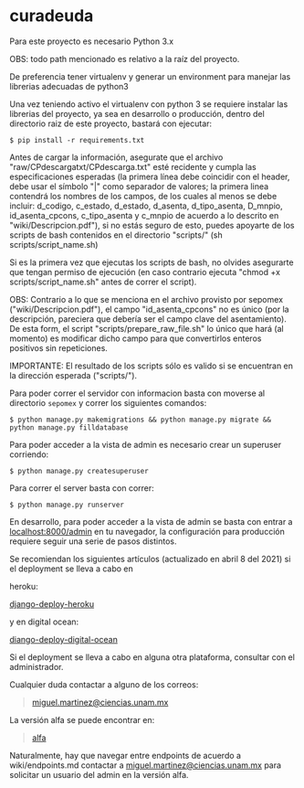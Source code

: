 # curadeuda

Para este proyecto es necesario Python 3.x

OBS: todo path mencionado es relativo a la raíz del proyecto.

De preferencia tener virtualenv y generar un environment para manejar las librerias adecuadas de python3

Una vez teniendo activo el virtualenv con python 3 se requiere instalar las librerias del proyecto, ya sea en desarrollo o producción, dentro del directorio raiz de este proyecto, bastará con ejecutar:

`$ pip install -r requirements.txt`

Antes de cargar la información, asegurate que el archivo "raw/CPdescargatxt/CPdescarga.txt" esté recidente y cumpla las especificaciones esperadas (la primera línea debe coincidir con el header, debe usar el símbolo "|" como separador de valores; la primera linea contendrá los nombres de los campos, de los cuales al menos se debe incluir: d_codigo, c_estado, d_estado, d_asenta, d_tipo_asenta, D_mnpio, id_asenta_cpcons, c_tipo_asenta y c_mnpio de acuerdo a lo descrito en "wiki/Descripcion.pdf"), si no estás seguro de esto, puedes apoyarte de los scripts de bash contenidos en el directorio "scripts/" (sh scripts/script_name.sh)

Si es la primera vez que ejecutas los scripts de bash, no olvides asegurarte que tengan permiso de ejecución (en caso contrario ejecuta "chmod +x scripts/script_name.sh" antes de correr el script).

OBS: Contrario a lo que se menciona en el archivo provisto por sepomex ("wiki/Descripcion.pdf"), el campo "id_asenta_cpcons" no es único (por la descripción, pareciera que debería ser el campo clave del asentamiento). De esta form, el script "scripts/prepare_raw_file.sh" lo único que hará (al momento) es modificar dicho campo para que convertirlos enteros positivos sin repeticiones.

IMPORTANTE: El resultado de los scripts sólo es valido si se encuentran en la dirección esperada ("scripts/").

Para poder correr el servidor con informacion basta con moverse al directorio `sepomex` y correr los siguientes comandos:

`$ python manage.py makemigrations && python manage.py migrate && python manage.py filldatabase`

Para poder acceder a la vista de admin es necesario crear un superuser corriendo:

`$ python manage.py createsuperuser`

Para correr el server basta con correr:

`$ python manage.py runserver`

En desarrollo, para poder acceder a la vista de admin se basta con entrar a [localhost:8000/admin](http://localhost:8000/) en tu navegador, la configuración para producción requiere seguir una serie de pasos distintos.

Se recomiendan los siguientes artículos (actualizado en abril 8 del 2021) si el deployment se lleva a cabo en

heroku:

[django-deploy-heroku](https://medium.com/@hdsingh13/deploying-django-app-on-heroku-with-postgres-as-backend-b2f3194e8a43)

y en digital ocean:

[diango-deploy-digital-ocean](https://www.digitalocean.com/community/tutorials/how-to-deploy-a-local-django-app-to-a-vps)

Si el deployment se lleva a cabo en alguna otra plataforma, consultar con el administrador.

Cualquier duda contactar a alguno de los correos:

> [miguel.martinez@ciencias.unam.mx](mailto:miguel.martinez@ciencias.unam.mx)
> 

La versión alfa se puede encontrar en:
> [alfa](https://prueba-sepomex-alfa.herokuapp.com/api/estados) 
> 

Naturalmente, hay que navegar entre endpoints de acuerdo a wiki/endpoints.md contactar a [miguel.martinez@ciencias.unam.mx](mailto:miguel.martinez@ciencias.unam.mx) para solicitar un usuario del admin en la versión alfa.
